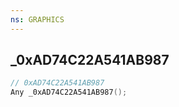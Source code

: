 ```yaml
---
ns: GRAPHICS
---
```

## _0xAD74C22A541AB987

```c
// 0xAD74C22A541AB987
Any _0xAD74C22A541AB987();
```

